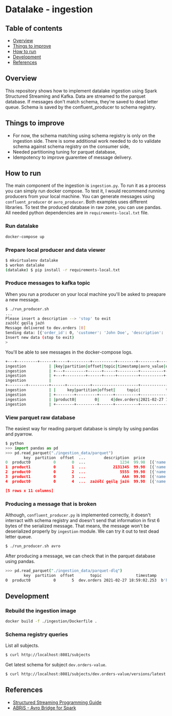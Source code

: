 # Datalake - ingestion

## Table of contents

* [Overview](#overview)
* [Things to improve](#things-to-improve)
* [How to run](#how-to-run)
* [Development](#development)
* [References](#references)

## Overview

This repository shows how to implement datalake ingestion using Spark Structured Streaming and Kafka. Data are streamed to the parquet database. If messages don't match schema, they're saved to dead letter queue. Schema is saved by the confluent_producer to schema registry.

## Things to improve

* For now, the schema matching using schema registry is only on the ingestion side. There is some additional work needed to do to validate schema against schema registry on the consumer side,
* Needed partitioning tuning for parquet database,
* Idempotency to improve guarentee of message delivery.

## How to run

The main component of the ingestion is `ingestion.py`.
To run it as a process you can simply run docker compose.
To test it, I would recommend running producers from your local machine.
You can generate messages using `confluent_producer` or `avro_producer`. Both examples uses different libraries.
To test the produced database in raw zone, you can use pandas. All needed python dependencies are in `requirements-local.txt` file.

### Run datalake

```Bash
docker-compose up
```

### Prepare local producer and data viewer

```Bash
$ mkvirtualenv datalake
$ workon datalake
(datalake) $ pip install -r requirements-local.txt
```

### Produce messages to kafka topic

When you run a producer on your local machine you'll be asked to preapare a new message.

```Bash
$ ./run_producer.sh
...
Please insert a description --> 'stop' to exit
zażółć gęślą jaźń
Message delivered to dev.orders [0]
Sending data: [{'order_id': 0, 'customer': 'John Doe', 'description': 'zażółć gęślą jaźń', 'price': 99.98, 'products': [{'name': 'shoes', 'price': 49.99}, {'name': 't-shirt', 'price': 49.99}]}]
Insert new data (stop to exit)
>
```

You'll be able to see messages in the docker-compose logs.
```Bash
+---+---------+------+-----+---------+----------+--------+--------+-----------+-----+--------+
ingestion          | |key|partition|offset|topic|timestamp|avro_value|order_id|customer|description|price|products|
ingestion          | +---+---------+------+-----+---------+----------+--------+--------+-----------+-----+--------+
ingestion          | +---+---------+------+-----+---------+----------+--------+--------+-----------+-----+--------+
ingestion          |
+--------+---------+------+----------+--------------------+--------------------+--------+--------+-----------------+-----+--------------------+
ingestion          | |     key|partition|offset|     topic|           timestamp|          avro_value|order_id|customer|      description|price|            products|
ingestion          | +--------+---------+------+----------+--------------------+--------------------+--------+--------+-----------------+-----+--------------------+
ingestion          | |product0|        0|     4|dev.orders|2021-02-27 18:39:...|[02 00 10 4A 6F 6...|       0|John Doe|za???? g??l? ja??|99.98|[[shoes, 49.99], ...|
ingestion          | +--------+---------+------+----------+--------------------+--------------------+--------+--------+-----------------+-----+--------------------+
```

### View parquet raw database

The easiest way for reading parquet database is simply by using pandas and pyarrow.
```Python
$ python
>>> import pandas as pd
>>> pd.read_parquet("./ingestion_data/parquet")
        key  partition  offset  ...        description  price                                           products
0  product0          0       0  ...               1234  99.98  [{'name': 'shoes', 'price': 49.99}, {'name': '...
1  product1          0       1  ...            2131345  99.98  [{'name': 'shoes', 'price': 49.99}, {'name': '...
2  product0          0       2  ...               5555  99.98  [{'name': 'shoes', 'price': 49.99}, {'name': '...
3  product1          0       3  ...                AAA  99.98  [{'name': 'shoes', 'price': 49.99}, {'name': '...
4  product0          0       4  ...  zażółć gęślą jaźń  99.98  [{'name': 'shoes', 'price': 49.99}, {'name': '...

[5 rows x 11 columns]
```

### Producing a message that is broken

Although, `confluent_producer.py` is implemented correctly, it doesn't interract with schema registry and doesn't send that information in first 6 bytes of the serialized message. That means, the message won't be deserialized properly by `ingestion` module. We can try it out to test dead letter queue.
```Bash
$ ./run_producer.sh avro
```
After producing a message, we can check that in the parquet database using pandas.
```Bash
>>> pd.read_parquet("./ingestion_data/parquet-dlq")
        key  partition  offset       topic               timestamp                                         avro_value  order_id customer description  price products
0  product0          0       5  dev.orders 2021-02-27 18:59:02.253  b'hn Doe\x1cmy description\x1f\x85\xebQ\xb8\xf...       NaN     None        None    NaN     None

```

## Development

### Rebuild the ingestion image

```Bash
docker build -f ./ingestion/Dockerfile .
```

### Schema registry queries

List all subjects.
```Bash
$ curl http://localhost:8081/subjects
```

Get latest schema for subject `dev.orders-value`.
```Bash
$ curl http://localhost:8081/subjects/dev.orders-value/versions/latest
```

## References

* [Structured Streaming Programming Guide](https://spark.apache.org/docs/latest/structured-streaming-programming-guide.html)
* [ABRiS - Avro Bridge for Spark](https://github.com/AbsaOSS/ABRiS)

